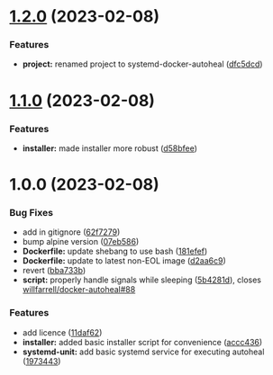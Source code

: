# [1.2.0](https://github.com/shawly/systemd-docker-autoheal/compare/v1.1.0...v1.2.0) (2023-02-08)


### Features

* **project:** renamed project to systemd-docker-autoheal ([dfc5dcd](https://github.com/shawly/systemd-docker-autoheal/commit/dfc5dcd86472635cc644204533ef4c2ecdae2a3a))

# [1.1.0](https://github.com/shawly/systemd-docker-autoheal/compare/v1.0.0...v1.1.0) (2023-02-08)


### Features

* **installer:** made installer more robust ([d58bfee](https://github.com/shawly/systemd-docker-autoheal/commit/d58bfee600b1155d4a9bdf48b79204fadf888469))

# 1.0.0 (2023-02-08)


### Bug Fixes

* add in gitignore ([62f7279](https://github.com/shawly/systemd-docker-autoheal/commit/62f7279522f910311c99abf233cb2bd132f0fd52))
* bump alpine version ([07eb586](https://github.com/shawly/systemd-docker-autoheal/commit/07eb586f08aba47e16d773c1115d6bf57e414fcc))
* **Dockerfile:** update shebang to use bash ([181efef](https://github.com/shawly/systemd-docker-autoheal/commit/181efefa1b24519a49ffca78860a740b7d94f18d))
* **Dockerfile:** update to latest non-EOL image ([d2aa6c9](https://github.com/shawly/systemd-docker-autoheal/commit/d2aa6c9e9e4e17daf96bc2154ff8a4fd13050e35))
* revert ([bba733b](https://github.com/shawly/systemd-docker-autoheal/commit/bba733b9683649e83436f834b1b66410b6608aef))
* **script:** properly handle signals while sleeping ([5b4281d](https://github.com/shawly/systemd-docker-autoheal/commit/5b4281d4a398262e524abe1c5fdba9d5ba62d056)), closes [willfarrell/docker-autoheal#88](https://github.com/willfarrell/docker-autoheal/issues/88)


### Features

* add licence ([11daf62](https://github.com/shawly/systemd-docker-autoheal/commit/11daf622171938ad7b0ec11ecf46de44922511fa))
* **installer:** added basic installer script for convenience ([accc436](https://github.com/shawly/systemd-docker-autoheal/commit/accc436d61d773080da1257898acadb780a19ad3))
* **systemd-unit:** add basic systemd service for executing autoheal ([1973443](https://github.com/shawly/systemd-docker-autoheal/commit/19734439328773060d13208a2f22da4f47cefba8))
